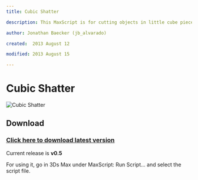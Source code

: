 ```yaml
---
title: Cubic Shatter

description: This MaxScript is for cutting objects in little cube pieces

author: Jonathan Baecker (jb_alvarado)

created:  2013 August 12

modified: 2013 August 15

---
```


Cubic Shatter
=========

![Cubic Shatter](http://www.pixelcrusher.de/files/CubicShatter.png)



Download
--------

### [Click here to download latest version](https://github.com/jb-alvarado/CubicShatter/archive/master.zip)

Current release is **v0.5**

For using it, go in 3Ds Max under MaxScript: Run Script... and select the script file.

